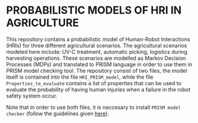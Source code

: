 # PROBABILISTIC MODELS OF HRI IN AGRICULTURE
This repository contains a probabilistic model of Human-Robot Interactions (HRIs) for three different agricultural scenarios. The agricultural scenarios modeled  here include: UV-C treatment, automatic picking, logistics during harvesting operations. These scenarios are modelled as Markov Decision Processes (MDPs) and translated to PRISM language in order to use them in PRISM model checking tool. The repository consist of two files, the model itself is contained into the file `HRI_PRISM_model`, while the file `Properties_to_evaluate` contains a list of properties that can be used to evaluate the probability of having human injuries when a failure in the robot safety system occur.

Note that in order to use both files, it is neccesary to install `PRISM model checker` (follow the guidelines given [here](https://www.prismmodelchecker.org/download.php)).
